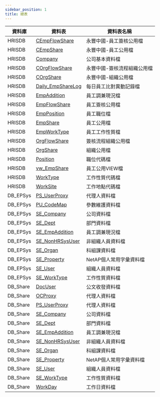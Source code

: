 ```yaml
---
sidebar_position: 1
title: 總表
---
```



| 資料庫    | 資料表                   | 資料表名稱                                     |
|--------|-----------------------|-------------------------------------------|
| HRISDB | [CEmpFlowShare](/docs/data-dictionary/tableschema/HRISDB#cempflowshare---永豐中國-員工簽核公用檔)     | 永豐中國-員工簽核公用檔     |
| HRISDB | [CEmpShare](/docs/data-dictionary/tableschema/HRISDB#cempshare---永豐中國-員工公用檔)         | 永豐中國-員工公用檔             |
| HRISDB | [Company](/docs/data-dictionary/tableschema/HRISDB#company---公司基本資料檔)           | 公司基本資料檔                          |
| HRISDB | [COrgFlowShare](/docs/data-dictionary/tableschema/HRISDB#corgflowshare---永豐中國-簽核流程組織公用檔)     | 永豐中國-簽核流程組織公用檔 |
| HRISDB | [COrgShare](/docs/data-dictionary/tableschema/HRISDB#corgshare---永豐中國-組織公用檔)         | 永豐中國-組織公用檔             |
| HRISDB | [Daily_EmpShareLog](/docs/data-dictionary/tableschema/HRISDB#daily_empsharelog---每日員工比對異動記錄檔) | 每日員工比對異動記錄檔            |
| HRISDB | [EmpAddition](/docs/data-dictionary/tableschema/HRISDB#empaddition---員工調兼現況檔)       | 員工調兼現況檔                      |
| HRISDB | [EmpFlowShare](/docs/data-dictionary/tableschema/HRISDB#empflowshare---員工簽核公用檔)      | 員工簽核公用檔                       |
| HRISDB | [EmpPosition](/docs/data-dictionary/tableschema/HRISDB#empposition---員工職位檔)       | 員工職位檔                         |
| HRISDB | [EmpShare](/docs/data-dictionary/tableschema/HRISDB#empshare---員工公用檔)          | 員工公用檔                           |
| HRISDB | [EmpWorkType](/docs/data-dictionary/tableschema/HRISDB#empworktype---員工工作性質檔)       | 員工工作性質檔                      |
| HRISDB | [OrgFlowShare](/docs/data-dictionary/tableschema/HRISDB#orgflowshare---簽核流程組織公用檔)      | 簽核流程組織公用檔                   |
| HRISDB | [OrgShare](/docs/data-dictionary/tableschema/HRISDB#orgshare---組織公用檔)          | 組織公用檔                           |
| HRISDB | [Position](/docs/data-dictionary/tableschema/HRISDB#position---職位代碼檔)          | 職位代碼檔                            |
| HRISDB | [vw_EmpShare](/docs/data-dictionary/tableschema/HRISDB#vw_empshare---員工公用view檔)       | 員工公用VIEW檔                    |
| HRISDB | [WorkType](/docs/data-dictionary/tableschema/HRISDB#worktype---工作性質代碼檔)          | 工作性質代碼檔                          |
| HRISDB | [WorkSite](/docs/data-dictionary/tableschema/HRISDB#worksite---工作地點代碼檔)           | 工作地點代碼檔                          |
| DB_EPSys | [PS_UserProxy](/docs/data-dictionary/tableschema/DB_EPSys#ps_userproxy---代理人資料檔)    | 代理人資料檔              |
| DB_EPSys | [PU_CodeMap](/docs/data-dictionary/tableschema/DB_EPSys#pu_codemap---參數維護資料檔)      | 參數維護資料檔            |
| DB_EPSys | [SE_Company](/docs/data-dictionary/tableschema/DB_EPSys#se_company---公司資料檔)      | 公司資料檔                |
| DB_EPSys | [SE_Dept](/docs/data-dictionary/tableschema/DB_EPSys#se_dept---部門資料檔)         | 部門資料檔                |
| DB_EPSys | [SE_EmpAddition](/docs/data-dictionary/tableschema/DB_EPSys#se_empaddition---員工調兼現況檔)  | 員工調兼現況檔            |
| DB_EPSys | [SE_NonHRSysUser](/docs/data-dictionary/tableschema/DB_EPSys#se_nonhrsysuser---非組織人員資料檔) | 非組織人員資料檔          |
| DB_EPSys | [SE_Organ](/docs/data-dictionary/tableschema/DB_EPSys#se_organ---科組課資料檔)        | 科組課資料檔              |
| DB_EPSys | [SE_Property](/docs/data-dictionary/tableschema/DB_EPSys#se_property---netap個人常用字彙資料檔)     | NetAP個人常用字彙資料檔   |
| DB_EPSys | [SE_User](/docs/data-dictionary/tableschema/DB_EPSys#se_user---組織人員資料檔)         | 組織人員資料檔            |
| DB_EPSys | [SE_WorkType](/docs/data-dictionary/tableschema/DB_EPSys#se_worktype---工作性質資料檔)     | 工作性質資料檔            |
| DB_Share | [DocUser](/docs/data-dictionary/tableschema/DB_Share#docuser---公文收發資料檔)           | 公文收發資料檔     |
| DB_Share | [OCProxy](/docs/data-dictionary/tableschema/DB_Share#ocproxy---代理人資料檔)           | 代理人資料檔       |
| DB_Share | [PS_UserProxy](/docs/data-dictionary/tableschema/DB_Share#ps_userproxy---代理人資料檔)      | 代理人資料檔       |
| DB_Share | [SE_Company](/docs/data-dictionary/tableschema/DB_Share#se_company---公司資料檔)        | 公司資料檔         |
| DB_Share | [SE_Dept](/docs/data-dictionary/tableschema/DB_Share#se_dept---部門資料檔)           | 部門資料檔         |
| DB_Share | [SE_EmpAddition](/docs/data-dictionary/tableschema/DB_Share#se_empaddition---員工調兼現況檔)    | 員工調兼現況檔     |
| DB_Share | [SE_NonHRSysUser](/docs/data-dictionary/tableschema/DB_Share#se_nonhrsysuser---非組織人員資料檔)   | 非組織人員資料檔   |
| DB_Share | [SE_Organ](/docs/data-dictionary/tableschema/DB_Share#se_organ---科組課資料檔)          | 科組課資料檔       |
| DB_Share | [SE_Property](/docs/data-dictionary/tableschema/DB_Share#se_property---netap個人常用字彙資料檔) | NetAP個人常用字彙資料檔 |
| DB_Share | [SE_User](/docs/data-dictionary/tableschema/DB_Share#se_user---組織人員資料檔)           | 組織人員資料檔     |
| DB_Share | [SE_WorkType](/docs/data-dictionary/tableschema/DB_Share#se_worktype---工作性質資料檔)       | 工作性質資料檔     |
| DB_Share | [WorkDay](/docs/data-dictionary/tableschema/DB_Share#workday---工作日資料檔)           | 工作日資料檔       |

